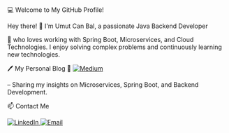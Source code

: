 💻 Welcome to My GitHub Profile!

Hey there! 
👋 I'm Umut Can Bal, a passionate Java Backend Developer 

🚀 who loves working with Spring Boot, Microservices, and Cloud Technologies. I enjoy solving complex problems and continuously learning new technologies.

🖊️ My Personal Blog
🔹 <a href="https://medium.com/@umutcanbal" target="_blank"> <img src="https://img.shields.io/badge/Medium-000000?style=for-the-badge&logo=medium&logoColor=white" alt="Medium"> </a> </p> – Sharing my insights on Microservices, Spring Boot, and Backend Development.

📫 Contact Me
<p align="left"> <a href="https://www.linkedin.com/in/umutcanbal/" target="_blank"> <img src="https://img.shields.io/badge/LinkedIn-0077B5?style=for-the-badge&logo=linkedin&logoColor=white" alt="LinkedIn"> </a> <a href="mailto:umutcanbal123@gmail.com"> <img src="https://img.shields.io/badge/Email-D14836?style=for-the-badge&logo=gmail&logoColor=white" alt="Email"> </a>
